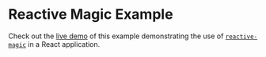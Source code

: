 # Reactive Magic Example

Check out the [live demo]() of this example demonstrating the use of [`reactive-magic`]() in a React application.
